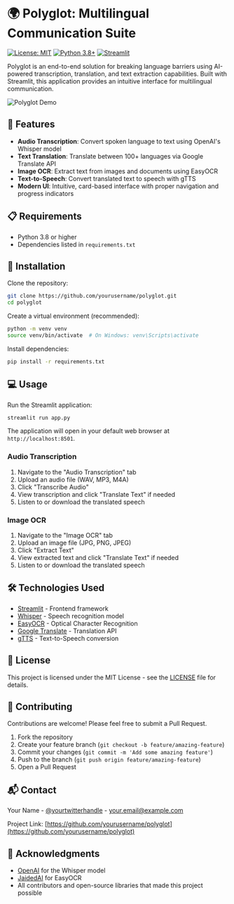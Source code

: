 # 🌍 Polyglot: Multilingual Communication Suite

[![License: MIT](https://img.shields.io/badge/License-MIT-yellow.svg)](https://opensource.org/licenses/MIT)
[![Python 3.8+](https://img.shields.io/badge/python-3.8+-blue.svg)](https://www.python.org/downloads/)
[![Streamlit](https://img.shields.io/badge/Streamlit-1.28+-red.svg)](https://streamlit.io/)

Polyglot is an end-to-end solution for breaking language barriers using AI-powered transcription, translation, and text extraction capabilities. Built with Streamlit, this application provides an intuitive interface for multilingual communication.

![Polyglot Demo](https://via.placeholder.com/800x400?text=Polyglot+Demo)

## 🚀 Features

- **Audio Transcription**: Convert spoken language to text using OpenAI's Whisper model
- **Text Translation**: Translate between 100+ languages via Google Translate API
- **Image OCR**: Extract text from images and documents using EasyOCR
- **Text-to-Speech**: Convert translated text to speech with gTTS
- **Modern UI**: Intuitive, card-based interface with proper navigation and progress indicators

## 📋 Requirements

- Python 3.8 or higher
- Dependencies listed in `requirements.txt`

## 🔧 Installation

Clone the repository:
```bash
git clone https://github.com/yourusername/polyglot.git
cd polyglot
```

Create a virtual environment (recommended):
```bash
python -m venv venv
source venv/bin/activate  # On Windows: venv\Scripts\activate
```

Install dependencies:
```bash
pip install -r requirements.txt
```

## 💻 Usage

Run the Streamlit application:
```bash
streamlit run app.py
```

The application will open in your default web browser at `http://localhost:8501`.

### Audio Transcription
1. Navigate to the "Audio Transcription" tab
2. Upload an audio file (WAV, MP3, M4A)
3. Click "Transcribe Audio"
4. View transcription and click "Translate Text" if needed
5. Listen to or download the translated speech

### Image OCR
1. Navigate to the "Image OCR" tab
2. Upload an image file (JPG, PNG, JPEG)
3. Click "Extract Text"
4. View extracted text and click "Translate Text" if needed
5. Listen to or download the translated speech

## 🛠️ Technologies Used

- [Streamlit](https://streamlit.io/) - Frontend framework
- [Whisper](https://github.com/openai/whisper) - Speech recognition model
- [EasyOCR](https://github.com/JaidedAI/EasyOCR) - Optical Character Recognition
- [Google Translate](https://pypi.org/project/googletrans/) - Translation API
- [gTTS](https://pypi.org/project/gTTS/) - Text-to-Speech conversion

## 📄 License

This project is licensed under the MIT License - see the [LICENSE](LICENSE) file for details.

## 🤝 Contributing

Contributions are welcome! Please feel free to submit a Pull Request.

1. Fork the repository
2. Create your feature branch (`git checkout -b feature/amazing-feature`)
3. Commit your changes (`git commit -m 'Add some amazing feature'`)
4. Push to the branch (`git push origin feature/amazing-feature`)
5. Open a Pull Request

## 📬 Contact

Your Name - [@yourtwitterhandle](https://twitter.com/yourtwitterhandle) - your.email@example.com

Project Link: [https://github.com/yourusername/polyglot](https://github.com/yourusername/polyglot)

## 🙏 Acknowledgments

- [OpenAI](https://openai.com/) for the Whisper model
- [JaidedAI](https://github.com/JaidedAI) for EasyOCR
- All contributors and open-source libraries that made this project possible
